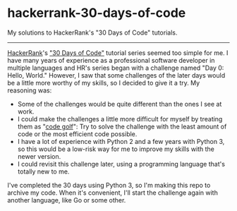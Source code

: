 # hackerrank-30-days-of-code
My solutions to HackerRank's "30 Days of Code" tutorials. 

----

[HackerRank](https://www.hackerrank.com/dashboard)'s ["30 Days of Code"](https://www.hackerrank.com/domains/tutorials/30-days-of-code) tutorial series seemed too simple for me.  I have many years of experience as a professional software developer in multiple languages and HR's series began with a challenge named "Day 0: Hello, World."  However, I saw that some challenges of the later days would be a little more worthy of my skills, so I decided to give it a try.  My reasoning was:

* Some of the challenges would be quite different than the ones I see at work.
* I could make the challenges a little more difficult for myself by treating them as "[code golf](https://en.wikipedia.org/wiki/Code_golf)":  Try to solve the challenge with the least amount of code or the most efficient code possible.
* I have a lot of experience with Python 2 and a few years with Python 3, so this would be a low-risk way for me to improve my skills with the newer version.
* I could revisit this challenge later, using a programming language that's totally new to me.

I've completed the 30 days using Python 3, so I'm making this repo to archive my code.  When it's convenient, I'll start the challenge again with another language, like Go or some other.
